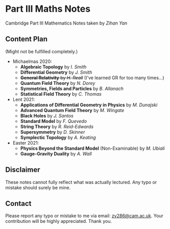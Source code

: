 # Part III Maths Notes
Cambridge Part III Mathematics Notes taken by *Zihan Yan*

## Content Plan

(Might not be fulfilled completely.)

- Michaelmas 2020:
  - **Algebraic Topology** by *I. Smith*
  - **Differential Geometry** by *J. Smith*
  - ~~**General Relativity** by *H. Reall*~~ (I've learned GR for too many times...)
  - **Quantum Field Theory** by *N. Dorey*
  - **Symmetries, Fields and Particles** by *B. Allanach*
  - **Statistical Field Theory** by *C. Thomas*
- Lent 2021:
  - **Applications of Differential Geometry in Physics** by *M. Dunajski*
  - **Advanced Quantum Field Theory** by *M. Wingate*
  - **Black Holes** by *J. Santos*
  - **Standard Model** by *F. Quevedo*
  - **String Theory** by *R. Reid-Edwards*
  - **Supersymmetry** by *D. Skinner*
  - **Symplectic Topology** by *A. Keating*
- Easter 2021:
  - **Physics Beyond the Standard Model** (Non-Examinable) by *M. Ubiali*
  - **Gauge-Gravity Duality** by *A. Wall*

## Disclaimer

These notes cannot fully reflect what was actually lectured. Any typo or mistake should surely be mine.

## Contact

Please report any typo or mistake to me via email: [zy286@cam.ac.uk](mailto:zy286@cam.ac.uk). Your contribution will be highly appreciated. Thank you.



